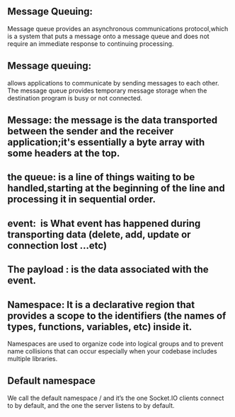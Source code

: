 ## Message Queuing:
Message queue provides an asynchronous communications protocol,which is a system that puts a message onto a message queue and does not require an immediate response to continuing processing.

## Message queuing:
allows applications to communicate by sending messages to each other. The message queue provides temporary message storage when the destination program is busy or not connected. 

## Message: the message is the data transported between the sender and the receiver application;it's essentially a byte array with some headers at the top.

## the queue: is a line of things waiting to be handled,starting at the beginning of the line and processing it in sequential order.

## event:  is What event has happened during transporting data (delete, add, update or connection lost ...etc)

## The payload : is the data associated with the event.

## Namespace: It is a declarative region that provides a scope to the identifiers (the names of types, functions, variables, etc) inside it. 
Namespaces are used to organize code into logical groups and to prevent name collisions that can occur especially when your codebase includes multiple libraries.

## Default namespace
We call the default namespace / and it’s the one Socket.IO clients connect to by default, and the one the server listens to by default.

